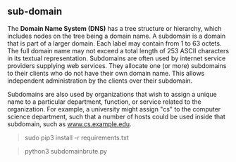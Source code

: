 ## sub-domain
The **Domain Name System (DNS)** has a tree structure or hierarchy, which includes nodes on the tree being a domain name. A subdomain is a domain that is part of a larger domain. Each label may contain from 1 to 63 octets. The full domain name may not exceed a total length of 253 ASCII characters in its textual representation.
Subdomains are often used by internet service providers supplying web services. They allocate one (or more) subdomains to their clients who do not have their own domain name. This allows independent administration by the clients over their subdomain.

Subdomains are also used by organizations that wish to assign a unique name to a particular department, function, or service related to the organization. For example, a university might assign "cs" to the computer science department, such that a number of hosts could be used inside that subdomain, such as www.cs.example.edu.

> sudo pip3 install -r requirements.txt

> python3 subdomainbrute.py
